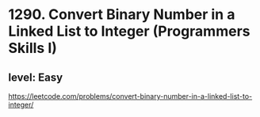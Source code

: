 # 1290. Convert Binary Number in a Linked List to Integer (Programmers Skills I)
## level: Easy

https://leetcode.com/problems/convert-binary-number-in-a-linked-list-to-integer/
